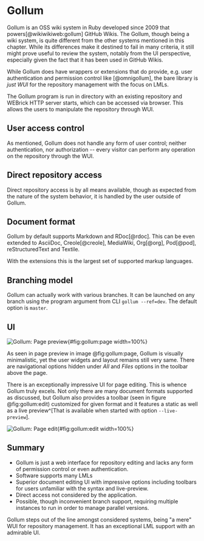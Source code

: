 # Gollum

Gollum is an OSS wiki system in Ruby developed since 2009 that powers[@wikiwikiweb:gollum] GitHub Wikis.
The Gollum, though being a wiki system, is quite different from the other systems mentioned in this chapter.
While its differences make it destined to fail in many criteria, it still might prove useful to review the system, notably from the UI perspective, especially given the fact that it has been used in GitHub Wikis.

While Gollum does have wrappers or extensions that do provide, e.g. user authentication and permission control like [@omnigollum], the bare library is _just WUI_ for the repository management with the focus on LMLs.

The Gollum program is run in directory with an existing repository and WEBrick HTTP server starts, which can be accessed via browser.
This allows the users to manipulate the repository through WUI.

## User access control

As mentioned, Gollum does not handle any form of user control; neither authentication, nor authorization -- every visitor can perform any operation on the repository through the WUI.

## Direct repository access

Direct repository access is by all means available, though as expected from the nature of the system behavior, it is handled by the user outside of Gollum.

## Document format

Gollum by default supports Markdown and RDoc[@rdoc].
This can be even extended to AsciiDoc, Creole[@creole], MediaWiki, Org[@org], Pod[@pod], reStructuredText and Textile.

With the extensions this is the largest set of supported markup languages.

## Branching model

Gollum can actually work with various branches.
It can be launched on any branch using the program argument from CLI `gollum --ref=dev`.
The default option is `master`.

## UI

![Gollum: Page preview](./src/assets/images/gollum-page){#fig:gollum:page width=100%}

As seen in page preview in image @fig:gollum:page, Gollum is visually minimalistic, yet the user widgets and layout remains still very same.
There are navigational options hidden under _All_ and _Files_ options in the toolbar above the page.

There is an exceptionally impressive UI for page editing.
This is whence Gollum truly excels.
Not only there are many document formats supported as discussed, but Gollum also provides a toolbar (seen in figure @fig:gollum:edit) customized for given format and it features a static as well as a live preview^[That is available when started with option `--live-preview`].

![Gollum: Page edit](./src/assets/images/gollum-edit){#fig:gollum:edit width=100%}


## Summary

- Gollum is just a web interface for repository editing and lacks any form of permission control or even authentication.
- Software supports many LMLs
- Superior document editing UI with impressive options including toolbars for users unfamiliar with the syntax and live-preview.
- Direct access not considered by the application.
- Possible, though inconvenient branch support, requiring multiple instances to run in order to manage parallel versions.

Gollum steps out of the line amongst considered systems, being "a mere" WUI for repository management.
It has an exceptional LML support with an admirable UI.
